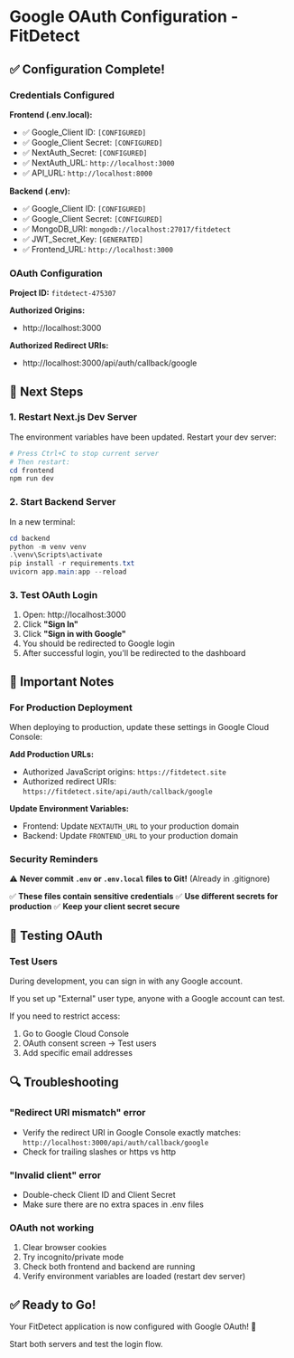 # Google OAuth Configuration - FitDetect

## ✅ Configuration Complete!

### Credentials Configured

**Frontend (.env.local):**
- ✅ Google_Client ID: `[CONFIGURED]`
- ✅ Google_Client Secret: `[CONFIGURED]`
- ✅ NextAuth_Secret: `[CONFIGURED]`
- ✅ NextAuth_URL: `http://localhost:3000`
- ✅ API_URL: `http://localhost:8000`

**Backend (.env):**
- ✅ Google_Client ID: `[CONFIGURED]`
- ✅ Google_Client Secret: `[CONFIGURED]`
- ✅ MongoDB_URI: `mongodb://localhost:27017/fitdetect`
- ✅ JWT_Secret_Key: `[GENERATED]`
- ✅ Frontend_URL: `http://localhost:3000`

### OAuth Configuration

**Project ID:** `fitdetect-475307`

**Authorized Origins:**
- http://localhost:3000

**Authorized Redirect URIs:**
- http://localhost:3000/api/auth/callback/google

## 🚀 Next Steps

### 1. Restart Next.js Dev Server
The environment variables have been updated. Restart your dev server:

```powershell
# Press Ctrl+C to stop current server
# Then restart:
cd frontend
npm run dev
```

### 2. Start Backend Server
In a new terminal:

```powershell
cd backend
python -m venv venv
.\venv\Scripts\activate
pip install -r requirements.txt
uvicorn app.main:app --reload
```

### 3. Test OAuth Login

1. Open: http://localhost:3000
2. Click **"Sign In"**
3. Click **"Sign in with Google"**
4. You should be redirected to Google login
5. After successful login, you'll be redirected to the dashboard

## 📝 Important Notes

### For Production Deployment

When deploying to production, update these settings in Google Cloud Console:

**Add Production URLs:**
- Authorized JavaScript origins: `https://fitdetect.site`
- Authorized redirect URIs: `https://fitdetect.site/api/auth/callback/google`

**Update Environment Variables:**
- Frontend: Update `NEXTAUTH_URL` to your production domain
- Backend: Update `FRONTEND_URL` to your production domain

### Security Reminders

⚠️ **Never commit `.env` or `.env.local` files to Git!** (Already in .gitignore)

✅ **These files contain sensitive credentials**
✅ **Use different secrets for production**
✅ **Keep your client secret secure**

## 🧪 Testing OAuth

### Test Users
During development, you can sign in with any Google account. 

If you set up "External" user type, anyone with a Google account can test.

If you need to restrict access:
1. Go to Google Cloud Console
2. OAuth consent screen → Test users
3. Add specific email addresses

## 🔍 Troubleshooting

### "Redirect URI mismatch" error
- Verify the redirect URI in Google Console exactly matches: `http://localhost:3000/api/auth/callback/google`
- Check for trailing slashes or https vs http

### "Invalid client" error
- Double-check Client ID and Client Secret
- Make sure there are no extra spaces in .env files

### OAuth not working
1. Clear browser cookies
2. Try incognito/private mode
3. Check both frontend and backend are running
4. Verify environment variables are loaded (restart dev server)

## ✅ Ready to Go!

Your FitDetect application is now configured with Google OAuth! 🎉

Start both servers and test the login flow.

